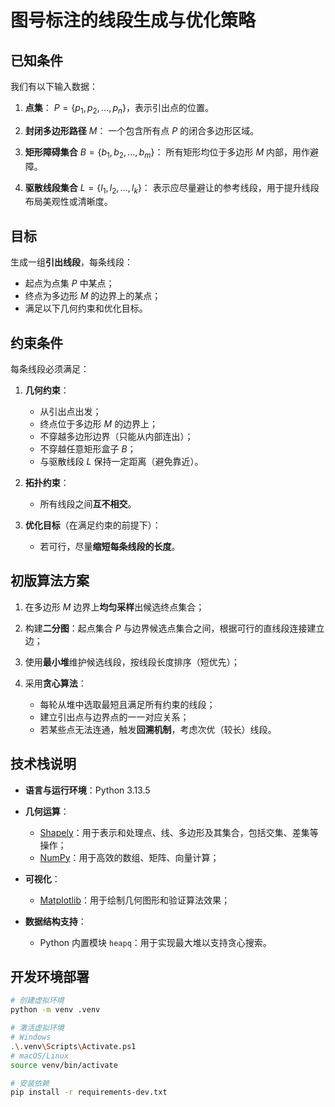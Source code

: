 # 图号标注的线段生成与优化策略

## 已知条件

我们有以下输入数据：

1. **点集**：
   $P = \{p_1, p_2, \dots, p_n\}$，表示引出点的位置。

2. **封闭多边形路径** $M$：
   一个包含所有点 $P$ 的闭合多边形区域。

3. **矩形障碍集合** $B = \{b_1, b_2, \dots, b_m\}$：
   所有矩形均位于多边形 $M$ 内部，用作避障。

4. **驱散线段集合** $L = \{l_1, l_2, \dots, l_k\}$：
   表示应尽量避让的参考线段，用于提升线段布局美观性或清晰度。

## 目标

生成一组**引出线段**，每条线段：

* 起点为点集 $P$ 中某点；
* 终点为多边形 $M$ 的边界上的某点；
* 满足以下几何约束和优化目标。

## 约束条件

每条线段必须满足：

1. **几何约束**：

   * 从引出点出发；
   * 终点位于多边形 $M$ 的边界上；
   * 不穿越多边形边界（只能从内部连出）；
   * 不穿越任意矩形盒子 $B$；
   * 与驱散线段 $L$ 保持一定距离（避免靠近）。

2. **拓扑约束**：

   * 所有线段之间**互不相交**。

3. **优化目标**（在满足约束的前提下）：

   * 若可行，尽量**缩短每条线段的长度**。

## 初版算法方案

1. 在多边形 $M$ 边界上**均匀采样**出候选终点集合；
2. 构建**二分图**：起点集合 $P$ 与边界候选点集合之间，根据可行的直线段连接建立边；
3. 使用**最小堆**维护候选线段，按线段长度排序（短优先）；
4. 采用**贪心算法**：

   * 每轮从堆中选取最短且满足所有约束的线段；
   * 建立引出点与边界点的一一对应关系；
   * 若某些点无法连通，触发**回溯机制**，考虑次优（较长）线段。

## 技术栈说明

* **语言与运行环境**：Python 3.13.5
* **几何运算**：

  * [Shapely](https://shapely.readthedocs.io)：用于表示和处理点、线、多边形及其集合，包括交集、差集等操作；
  * [NumPy](https://numpy.org)：用于高效的数组、矩阵、向量计算；
* **可视化**：

  * [Matplotlib](https://matplotlib.org)：用于绘制几何图形和验证算法效果；
* **数据结构支持**：

  * Python 内置模块 `heapq`：用于实现最大堆以支持贪心搜索。

## 开发环境部署

```sh
# 创建虚拟环境
python -m venv .venv

# 激活虚拟环境
# Windows
.\.venv\Scripts\Activate.ps1
# macOS/Linux
source venv/bin/activate

# 安装依赖
pip install -r requirements-dev.txt
```
